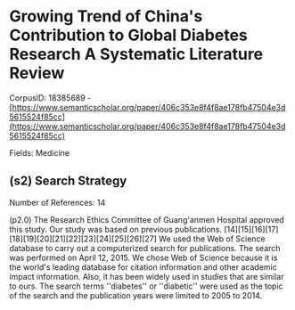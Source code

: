 # Growing Trend of China's Contribution to Global Diabetes Research A Systematic Literature Review

CorpusID: 18385689 - [https://www.semanticscholar.org/paper/406c353e8f4f8ae178fb47504e3d5615524f85cc](https://www.semanticscholar.org/paper/406c353e8f4f8ae178fb47504e3d5615524f85cc)

Fields: Medicine

## (s2) Search Strategy
Number of References: 14

(p2.0) The Research Ethics Committee of Guang'anmen Hospital approved this study. Our study was based on previous publications. [14][15][16][17][18][19][20][21][22][23][24][25][26][27] We used the Web of Science database to carry out a computerized search for publications. The search was performed on April 12, 2015. We chose Web of Science because it is the world's leading database for citation information and other academic impact information. Also, it has been widely used in studies that are similar to ours. The search terms ''diabetes'' or ''diabetic'' were used as the topic of the search and the publication years were limited to 2005 to 2014.
